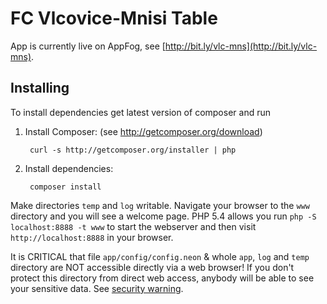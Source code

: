 FC Vlcovice-Mnisi Table
=======================

App is currently live on AppFog, see [http://bit.ly/vlc-mns](http://bit.ly/vlc-mns).

Installing
----------

To install dependencies get latest version of composer and run

1. Install Composer: (see http://getcomposer.org/download)

		curl -s http://getcomposer.org/installer | php

2. Install dependencies:

		composer install

Make directories `temp` and `log` writable. Navigate your browser
to the `www` directory and you will see a welcome page. PHP 5.4 allows
you run `php -S localhost:8888 -t www` to start the webserver and
then visit `http://localhost:8888` in your browser.


It is CRITICAL that file `app/config/config.neon` & whole `app`, `log`
and `temp` directory are NOT accessible directly via a web browser! If you
don't protect this directory from direct web access, anybody will be able to see
your sensitive data. See [security warning](http://nette.org/security-warning).
